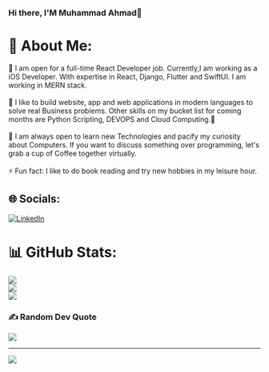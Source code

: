 ### Hi there, I'M Muhammad Ahmad👋
# 💫 About Me:
🔭 I am open for a full-time React Developer job. Currently,I am working as a iOS Developer. With expertise in React, Django, Flutter and SwiftUI.  I am working in MERN stack.<br><br>🌱 I like to build website, app and web applications in modern languages to solve real Business problems. Other skills on my bucket list for coming months are Python Scripting, DEVOPS and Cloud Computing.🙂<br><br>👯 I am always open to learn new Technologies and pacify my curiosity about Computers. If you want to discuss something over programming, let's grab a cup of Coffee together virtually.<br><br>⚡ Fun fact: I like to do book reading and try new hobbies in my leisure hour. 


## 🌐 Socials:
[![LinkedIn](https://img.shields.io/badge/LinkedIn-%230077B5.svg?logo=linkedin&logoColor=white)](https://linkedin.com/in/imuhammadahmad443) 

# 📊 GitHub Stats:
![](https://github-readme-stats.vercel.app/api?username=programmer443&theme=dark&hide_border=false&include_all_commits=true&count_private=true)<br/>
![](https://github-readme-streak-stats.herokuapp.com/?user=programmer443&theme=dark&hide_border=false)<br/>
![](https://github-readme-stats.vercel.app/api/top-langs/?username=programmer443&theme=dark&hide_border=false&include_all_commits=true&count_private=true&layout=compact)

### ✍️ Random Dev Quote
![](https://quotes-github-readme.vercel.app/api?type=horizontal&theme=radical)

---
[![](https://visitcount.itsvg.in/api?id=programmer443&icon=5&color=3)](https://visitcount.itsvg.in)
